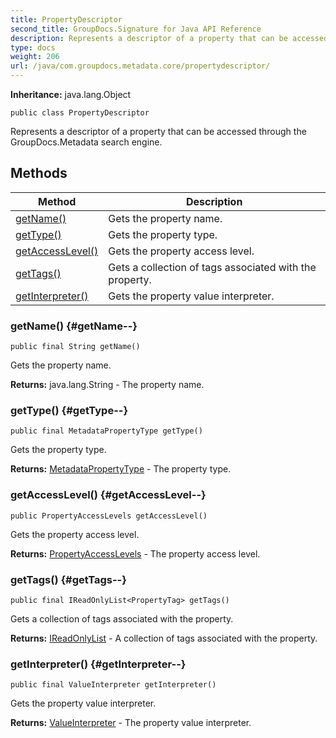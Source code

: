 ```yaml
---
title: PropertyDescriptor
second_title: GroupDocs.Signature for Java API Reference
description: Represents a descriptor of a property that can be accessed through the GroupDocs.Metadata search engine.
type: docs
weight: 206
url: /java/com.groupdocs.metadata.core/propertydescriptor/
---
```

**Inheritance:**
java.lang.Object
```
public class PropertyDescriptor
```

Represents a descriptor of a property that can be accessed through the GroupDocs.Metadata search engine.
## Methods

| Method | Description |
| --- | --- |
| [getName()](#getName--) | Gets the property name. |
| [getType()](#getType--) | Gets the property type. |
| [getAccessLevel()](#getAccessLevel--) | Gets the property access level. |
| [getTags()](#getTags--) | Gets a collection of tags associated with the property. |
| [getInterpreter()](#getInterpreter--) | Gets the property value interpreter. |
### getName() {#getName--}
```
public final String getName()
```


Gets the property name.

**Returns:**
java.lang.String - The property name.
### getType() {#getType--}
```
public final MetadataPropertyType getType()
```


Gets the property type.

**Returns:**
[MetadataPropertyType](../../com.groupdocs.metadata.core/metadatapropertytype) - The property type.
### getAccessLevel() {#getAccessLevel--}
```
public PropertyAccessLevels getAccessLevel()
```


Gets the property access level.

**Returns:**
[PropertyAccessLevels](../../com.groupdocs.metadata.core/propertyaccesslevels) - The property access level.
### getTags() {#getTags--}
```
public final IReadOnlyList<PropertyTag> getTags()
```


Gets a collection of tags associated with the property.

**Returns:**
[IReadOnlyList](../../com.groupdocs.metadata.core/ireadonlylist) - A collection of tags associated with the property.
### getInterpreter() {#getInterpreter--}
```
public final ValueInterpreter getInterpreter()
```


Gets the property value interpreter.

**Returns:**
[ValueInterpreter](../../com.groupdocs.metadata.core/valueinterpreter) - The property value interpreter.
